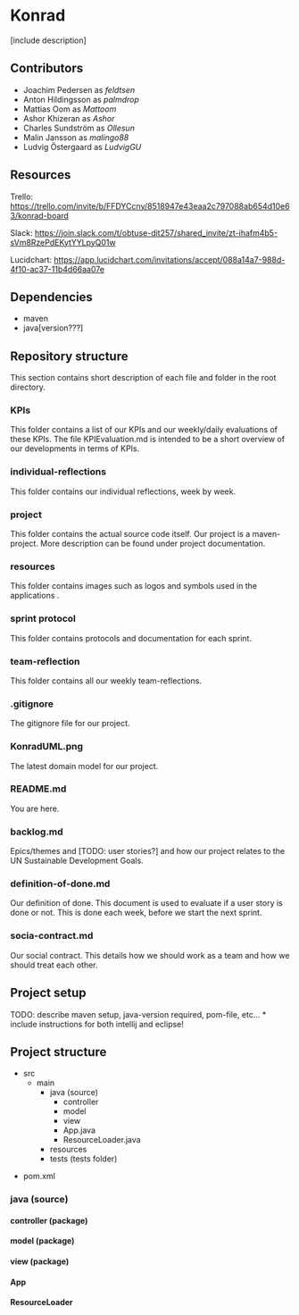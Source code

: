 # Konrad
[include description]

## Contributors
* Joachim Pedersen as *feldtsen*
* Anton Hildingsson as *palmdrop*
* Mattias Oom as *Mattoom*
* Ashor Khizeran as *Ashor*
* Charles Sundström as *Ollesun*
* Malin Jansson as *malingo88*
* Ludvig Östergaard as *LudvigGU*

## Resources
Trello: https://trello.com/invite/b/FFDYCcny/8518947e43eaa2c797088ab654d10e63/konrad-board

Slack: https://join.slack.com/t/obtuse-dit257/shared_invite/zt-ihafm4b5-sVm8RzePdEKytYYLpyQ01w

Lucidchart: https://app.lucidchart.com/invitations/accept/088a14a7-988d-4f10-ac37-11b4d66aa07e

## Dependencies
* maven
* java[version???]

## Repository structure
This section contains short description of each file and folder in the root directory.

### KPIs
This folder contains a list of our KPIs and our weekly/daily evaluations of these KPIs. The file KPIEvaluation.md is intended to be a short overview of our developments in terms of KPIs.

### individual-reflections
This folder contains our individual reflections, week by week.

### project
This folder contains the actual source code itself. Our project is a maven-project. More description can be found under project documentation.

### resources
This folder contains images such as logos and symbols used in the applications .

### sprint protocol
This folder contains protocols and documentation for each sprint. 

### team-reflection
This folder contains all our weekly team-reflections.

### .gitignore
The gitignore file for our project.

### KonradUML.png
The latest domain model for our project.

### README.md
You are here.

### backlog.md
Epics/themes and [TODO: user stories?] and how our project relates to the UN Sustainable Development Goals.

### definition-of-done.md
Our definition of done. This document is used to evaluate if a user story is done or not. This is done each week, before we start the next sprint.

### socia-contract.md
Our social contract. This details how we should work as a team and how we should treat each other.

## Project setup
TODO: describe maven setup, java-version required, pom-file, etc...
    * include instructions for both intellij and eclipse! 

## Project structure
- src
    - main
        - java (source)
            - controller
            - model
            - view
            - App.java
            - ResourceLoader.java
        - resources
        - tests (tests folder)
* pom.xml

### java (source)
#### controller (package)
#### model (package)
#### view (package)
#### App
#### ResourceLoader


